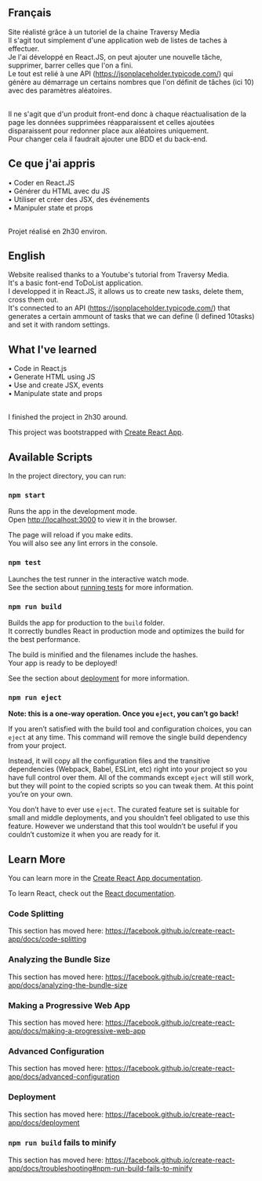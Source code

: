 ## Français

Site réalisté grâce à un tutoriel de la chaine Traversy Media <br />
Il s'agit tout simplement d'une application web de listes de taches à effectuer. <br />
Je l'ai développé en React.JS, on peut ajouter une nouvelle tâche, supprimer, barrer celles que l'on a fini.<br />
Le tout est relié à une API (https://jsonplaceholder.typicode.com/) qui génère au démarrage un certains nombres que l'on définit de tâches (ici 10) avec des paramètres aléatoires.<br /> <br />

Il ne s'agit que d'un produit front-end donc à chaque réactualisation de la page les données supprimées réapparaissent et celles ajoutées disparaissent pour redonner place aux aléatoires uniquement. <br />
Pour changer cela il faudrait ajouter une BDD et du back-end. <br/>

## Ce que j'ai appris
• Coder en React.JS <br/>
• Générer du HTML avec du JS <br/>
• Utiliser et créer des JSX, des événements <br/>
• Manipuler state et props<br/><br/>

Projet réalisé en 2h30 environ.<br/>

## English

Website realised thanks to a Youtube's tutorial from Traversy Media.<br/>
It's a basic font-end ToDoList application.<br/>
I developped it in React.JS, it allows us to create new tasks, delete them, cross them out.<br/>
It's connected to an API (https://jsonplaceholder.typicode.com/)  that generates a certain ammount of tasks that we can define (I defined 10tasks) and set it with random settings. <br />

## What I've learned
• Code in React.js <br />
• Generate HTML using JS <br/> 
• Use and create JSX, events <br/>
• Manipulate state and props <br/><br/>

I finished the project in 2h30 around. </br>


This project was bootstrapped with [Create React App](https://github.com/facebook/create-react-app).

## Available Scripts

In the project directory, you can run:

### `npm start`

Runs the app in the development mode.<br>
Open [http://localhost:3000](http://localhost:3000) to view it in the browser.

The page will reload if you make edits.<br>
You will also see any lint errors in the console.

### `npm test`

Launches the test runner in the interactive watch mode.<br>
See the section about [running tests](https://facebook.github.io/create-react-app/docs/running-tests) for more information.

### `npm run build`

Builds the app for production to the `build` folder.<br>
It correctly bundles React in production mode and optimizes the build for the best performance.

The build is minified and the filenames include the hashes.<br>
Your app is ready to be deployed!

See the section about [deployment](https://facebook.github.io/create-react-app/docs/deployment) for more information.

### `npm run eject`

**Note: this is a one-way operation. Once you `eject`, you can’t go back!**

If you aren’t satisfied with the build tool and configuration choices, you can `eject` at any time. This command will remove the single build dependency from your project.

Instead, it will copy all the configuration files and the transitive dependencies (Webpack, Babel, ESLint, etc) right into your project so you have full control over them. All of the commands except `eject` will still work, but they will point to the copied scripts so you can tweak them. At this point you’re on your own.

You don’t have to ever use `eject`. The curated feature set is suitable for small and middle deployments, and you shouldn’t feel obligated to use this feature. However we understand that this tool wouldn’t be useful if you couldn’t customize it when you are ready for it.

## Learn More

You can learn more in the [Create React App documentation](https://facebook.github.io/create-react-app/docs/getting-started).

To learn React, check out the [React documentation](https://reactjs.org/).

### Code Splitting

This section has moved here: https://facebook.github.io/create-react-app/docs/code-splitting

### Analyzing the Bundle Size

This section has moved here: https://facebook.github.io/create-react-app/docs/analyzing-the-bundle-size

### Making a Progressive Web App

This section has moved here: https://facebook.github.io/create-react-app/docs/making-a-progressive-web-app

### Advanced Configuration

This section has moved here: https://facebook.github.io/create-react-app/docs/advanced-configuration

### Deployment

This section has moved here: https://facebook.github.io/create-react-app/docs/deployment

### `npm run build` fails to minify

This section has moved here: https://facebook.github.io/create-react-app/docs/troubleshooting#npm-run-build-fails-to-minify
